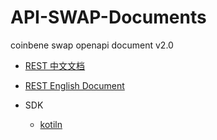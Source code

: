# API-SWAP-Documents
coinbene swap openapi document v2.0

* [REST 中文文档](https://github.com/Coinbene/API-SWAP-Documents/blob/master/openapi-swap-rest.md) 
* [REST English Document](https://github.com/Coinbene/API-SWAP-Documents/blob/master/openapi-swap-rest-en.md)

* SDK
  * [kotiln](https://github.com/Coinbene/API-SWAP-SDK/tree/master/kotlin)
